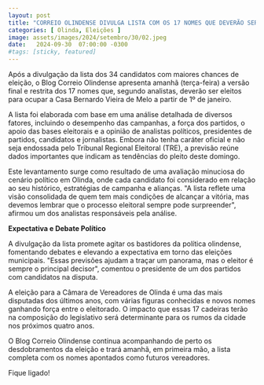 ```yaml
---
layout: post
title: "CORREIO OLINDENSE DIVULGA LISTA COM OS 17 NOMES QUE DEVERÃO SER ELEITOS VEREADORES NO PRÓXIMO DOMINGO"
categories: [ Olinda, Eleições ]
image: assets/images/2024/setembro/30/02.jpeg
date:   2024-09-30  07:00:00 -0300
#tags: [sticky, featured]
---
```

Após a divulgação da lista dos 34 candidatos com maiores chances de eleição, o Blog Correio Olindense apresenta amanhã (terça-feira) a versão final e restrita dos 17 nomes que, segundo analistas, deverão ser eleitos para ocupar a Casa Bernardo Vieira de Melo a partir de 1º de janeiro.

A lista foi elaborada com base em uma análise detalhada de diversos fatores, incluindo o desempenho das campanhas, a força dos partidos, o apoio das bases eleitorais e a opinião de analistas políticos, presidentes de partidos, candidatos e jornalistas. Embora não tenha caráter oficial e não seja endossada pelo Tribunal Regional Eleitoral (TRE), a previsão reúne dados importantes que indicam as tendências do pleito deste domingo.

Este levantamento surge como resultado de uma avaliação minuciosa do cenário político em Olinda, onde cada candidato foi considerado em relação ao seu histórico, estratégias de campanha e alianças. "A lista reflete uma visão consolidada de quem tem mais condições de alcançar a vitória, mas devemos lembrar que o processo eleitoral sempre pode surpreender", afirmou um dos analistas responsáveis pela análise.

**Expectativa e Debate Político**

A divulgação da lista promete agitar os bastidores da política olindense, fomentando debates e elevando a expectativa em torno das eleições municipais. "Essas previsões ajudam a traçar um panorama, mas o eleitor é sempre o principal decisor", comentou o presidente de um dos partidos com candidatos na disputa.

A eleição para a Câmara de Vereadores de Olinda é uma das mais disputadas dos últimos anos, com várias figuras conhecidas e novos nomes ganhando força entre o eleitorado. O impacto que essas 17 cadeiras terão na composição do legislativo será determinante para os rumos da cidade nos próximos quatro anos.

O Blog Correio Olindense continua acompanhando de perto os desdobramentos da eleição e trará amanhã, em primeira mão, a lista completa com os nomes apontados como futuros vereadores.

Fique ligado!